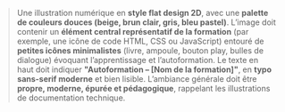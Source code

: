 
> Une illustration numérique en **style flat design 2D**, avec une **palette de couleurs douces (beige, brun clair, gris, bleu pastel)**. L’image doit contenir un **élément central représentatif de la formation** (par exemple, une icône de code HTML, CSS ou JavaScript) entouré de **petites icônes minimalistes** (livre, ampoule, bouton play, bulles de dialogue) évoquant l’apprentissage et l’autoformation.
> Le texte en haut doit indiquer **"Autoformation – \[Nom de la formation]"**, en **typo sans-serif moderne** et bien lisible.
> L’ambiance générale doit être **propre, moderne, épurée et pédagogique**, rappelant les illustrations de documentation technique.

